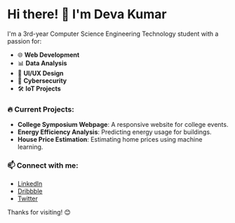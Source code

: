 # Hi there! 👋 I'm Deva Kumar

I'm a 3rd-year Computer Science Engineering Technology student with a passion for:
- 🌐 **Web Development**
- 📊 **Data Analysis**
- 🎨 **UI/UX Design**
- 🔐 **Cybersecurity**
- 🛠️ **IoT Projects**

### 🔥 Current Projects:
- **College Symposium Webpage**: A responsive website for college events.
- **Energy Efficiency Analysis**: Predicting energy usage for buildings.
- **House Price Estimation**: Estimating home prices using machine learning.

### 📫 Connect with me:
- [LinkedIn](https://www.linkedin.com/in/deva-kumar-developer/)
- [Dribbble](https://dribbble.com/Deva_Kumar123)
- [Twitter](https://x.com/deva29008)

Thanks for visiting! 😊
